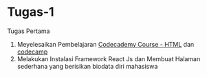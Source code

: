 # Tugas-1
Tugas Pertama

1. Meyelesaikan Pembelajaran [Codecademy Course - HTML](https://www.codecademy.com/learn/learn-html) dan [codecamp](https://www.freecodecamp.org/learn/responsive-web-design/#basic-html-and-html5)
2. Melakukan Instalasi Framework React Js dan Membuat Halaman sederhana yang berisikan biodata diri mahasiswa 
